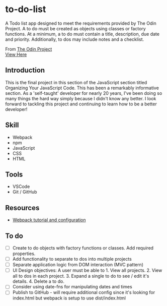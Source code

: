 # to-do-list

A Todo list app designed to meet the requirements provided by The Odin Project. A to do must be created as objects using classes or factory functions. At a minimum, a to do must contain a title, description, due date and priority. Additionally, to dos may include notes and a checklist. 

From [The Odin Project](https://www.theodinproject.com)  
[View Here](https://jdelles.github.io/to-do-list/)

## Introduction
This is the final project in this section of the JavaScript section titled Organizing Your JavaScript Code. This has been a remarkably informative section. As a 'self-taught' developer for nearly 20 years, I've been doing so many things the hard way simply because I didn't know any better. I look forward to tackling this project and continuing to learn how to be a better developer! 

## Skill
- Webpack
- npm
- JavaScript
- CSS
- HTML

## Tools
- VSCode
- Git / GitHub

## Resources
- [Webpack tutorial and configuration](https://webpack.js.org/guides/getting-started/#using-a-configuration)


## To do 
- [ ] Create to do objects with factory functions or classes. Add required properties.
- [ ] Add functionality to separate to dos into multiple projects
- [ ] Separate application logic from DOM interaction (MVC pattern)
- [ ] UI Design objectives: A user must be able to 1. View all projects. 2. View all to dos in each project. 3. Expand a single to do to see / edit it's details. 4. Delete a to do. 
- [ ] Consider using date-fns for manipulating dates and times
- [ ] Publish to GitHub - will require additional config since it's looking for index.html but webpack is setup to use dist/index.html